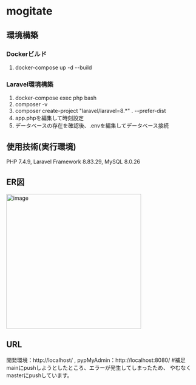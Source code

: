 # mogitate
## 環境構築
### Dockerビルド
1. docker-compose up -d --build
### Laravel環境構築
1. docker-compose exec php bash
2. composer -v
3. composer create-project "laravel/laravel=8.*" . --prefer-dist
4. app.phpを編集して時刻設定
5. データベースの存在を確認後、.envを編集してデータベース接続
## 使用技術(実行環境)
PHP 7.4.9,
Laravel Framework 8.83.29,
MySQL 8.0.26
## ER図
<img width="355" alt="image" src="https://github.com/user-attachments/assets/f43d4786-c7f0-46f4-8640-bfc574e1a62b" />

## URL
開発環境：http://localhost/ ,
pypMyAdmin：http://localhost:8080/
#補足
mainにpushしようとしたところ、エラーが発生してしまったため、
やむなくmasterにpushしています。
